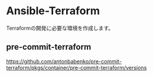 # Ansible-Terraform
Terraformの開発に必要な環境を作成します。

## pre-commit-terraform
https://github.com/antonbabenko/pre-commit-terraform/pkgs/container/pre-commit-terraform/versions